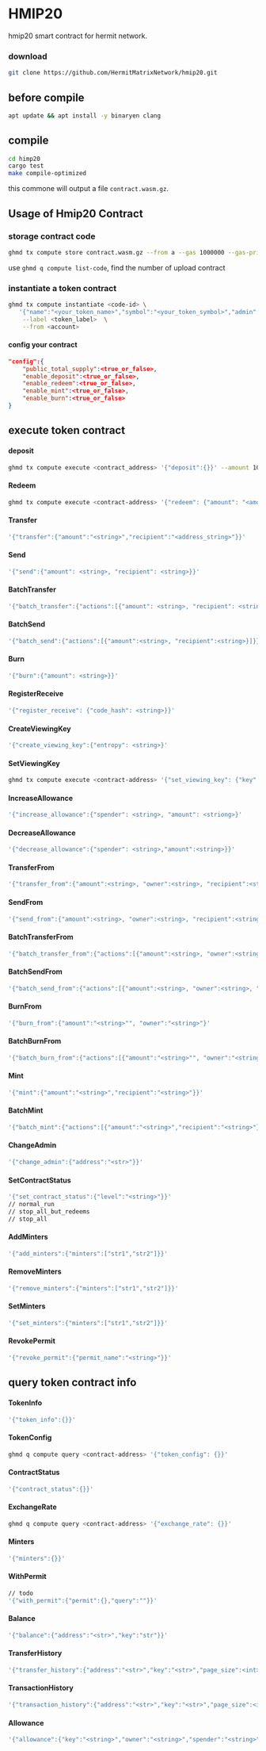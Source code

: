 # HMIP20

hmip20 smart contract for hermit network.

### download 

```bash
git clone https://github.com/HermitMatrixNetwork/hmip20.git
```

## before compile
```bash
apt update && apt install -y binaryen clang
```
## compile
```bash
cd himp20
cargo test
make compile-optimized
```
this commone will output  a file `contract.wasm.gz`.

## Usage of Hmip20 Contract

### storage contract code
```bash
ghmd tx compute store contract.wasm.gz --from a --gas 1000000 --gas-prices 0.25ughm
```

use `ghmd q compute list-code`, find the number of upload contract

### instantiate a token contract
```bash
ghmd tx compute instantiate <code-id> \
   '{"name":"<your_token_name>","symbol":"<your_token_symbol>","admin":"<optional_admin_address_defaults_to_the_from_address>","decimals":<number_of_decimals>,"initial_balances":[{"address":"<address1>","amount":"<amount_for_address1>"}],"prng_seed":"<base64_encoded_string>","config":{"public_total_supply":<true_or_false>,"enable_deposit":<true_or_false>,"enable_redeem":<true_or_false>,"enable_mint":<true_or_false>,"enable_burn":<true_or_false>}}' \
    --label <token_label>  \
    --from <account>
```

#### config your contract 
```json
"config":{
    "public_total_supply":<true_or_false>,
    "enable_deposit":<true_or_false>,
    "enable_redeem":<true_or_false>,
    "enable_mint":<true_or_false>,
    "enable_burn":<true_or_false>
}
```

## execute  token contract

#### deposit

```bash
ghmd tx compute execute <contract_address> '{"deposit":{}}' --amount 1000000ughm --from <account>
```

#### Redeem

```bash
ghmd tx compute execute <contract-address> '{"redeem": {"amount": "<amount_in_smallest_denom_of_token>"}}' --from <account>
```

#### Transfer

```bash
'{"transfer":{"amount":"<string>","recipient":"<address_string>"}}'
```

#### Send

```bash
'{"send":{"amount": <string>, "recipient": <string>}}'
```

#### BatchTransfer

```bash
'{"batch_transfer":{"actions":[{"amount": <string>, "recipient": <string>}]}}'
```

#### BatchSend

```bash
'{"batch_send":{"actions":[{"amount":<string>, "recipient":<string>}]}}'
```

#### Burn

```bash
'{"burn":{"amount": <string>}}'
```

#### RegisterReceive

```bash
'{"register_receive": {"code_hash": <string>}}'
```

#### CreateViewingKey

```bash
'{"create_viewing_key":{"entropy": <string>}'
```

#### SetViewingKey

```bash
ghmd tx compute execute <contract-address> '{"set_viewing_key": {"key": "<your_key>"}}' --from <account>
```

#### IncreaseAllowance

```bash
'{"increase_allowance":{"spender": <string>, "amount": <striong>}'
```

#### DecreaseAllowance

```bash
'{"decrease_allowance":{"spender": <string>,"amount":<string>}}'
```

#### TransferFrom

```bash
'{"transfer_from":{"amount":<string>, "owner":<string>, "recipient":<string>}}'
```

#### SendFrom

```bash
'{"send_from":{"amount":<string>, "owner":<string>, "recipient":<string>}'
```

#### BatchTransferFrom

```bash
'{"batch_transfer_from":{"actions":[{"amount":<string>, "owner":<string>, "recipient":<string>}]}'
```

#### BatchSendFrom

```bash
'{"batch_send_from":{"actions":[{"amount":<string>, "owner":<string>, "recipient":<string>}]}'
```

#### BurnFrom

```bash
'{"burn_from":{"amount":"<string>"", "owner":"<string>"}'
```

#### BatchBurnFrom


```bash
'{"batch_burn_from":{"actions":[{"amount":"<string>"", "owner":"<string>"}]}'
```


#### Mint


```bash
'{"mint":{"amount":"<string>","recipient":"<string>"}}'
```


#### BatchMint


```bash
'{"batch_mint":{"actions":[{"amount":"<string>","recipient":"<string>"}]}}'
```


#### ChangeAdmin

```bash
'{"change_admin":{"address":"<str>"}}'
```

#### SetContractStatus

```bash
'{"set_contract_status":{"level":"<string>"}}'
// normal_run
// stop_all_but_redeems
// stop_all
```

#### AddMinters

```bash
'{"add_minters":{"minters":["str1","str2"]}}'
```

#### RemoveMinters

```bash
'{"remove_minters":{"minters":["str1","str2"]}}'
```

#### SetMinters

```bash
'{"set_minters":{"minters":["str1","str2"]}}'
```

#### RevokePermit


```bash
'{"revoke_permit":{"permit_name":"<string>"}}'
```

## query  token contract info

#### TokenInfo


```bash
'{"token_info":{}}'
```


#### TokenConfig

```bash
ghmd q compute query <contract-address> '{"token_config": {}}'
```

#### ContractStatus


```bash
'{"contract_status":{}}'
```


#### ExchangeRate

```bash
ghmd q compute query <contract-address> '{"exchange_rate": {}}'
```

#### Minters


```bash
'{"minters":{}}'
```


#### WithPermit


```bash
// todo
'{"with_permit":{"permit":{},"query":""}}'
```


####  Balance

```bash
'{"balance":{"address":"<str>","key":"str"}}'
```

#### TransferHistory


```bash
'{"transfer_history":{"address":"<str>","key":"<str>","page_size":<int>}}'
```


#### TransactionHistory


```bash
'{"transaction_history":{"address":"<str>","key":"<str>","page_size":<int>}'
```


#### Allowance


```bash
'{"allowance":{"key":"<string>","owner":"<string>","spender":"<string>"}}'
```

